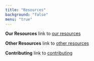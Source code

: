 ```yaml
---
title: "Resources"
background: "false"
menu: "true"
---
```


<!-- 
**Software carpentry**
link to [software carpentry site](https://icomse.github.io/example-template)
--> 

**Our Resources**
link to [our resources](https://../our-resources)

**Other Resources**
link to [other resources](../other-resources)

**Contributing**
link to [contributing](../contributing)

